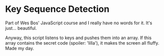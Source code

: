 # Key Sequence Detection

Part of Wes Bos' JavaScript course and I really have no words for it. It's just... beautiful. 

Anyway, this script listens to keys and pushes them into an array. If this array contains the secret code (spoiler: 'lilla'), it makes the screen all fluffy. Made my day. 